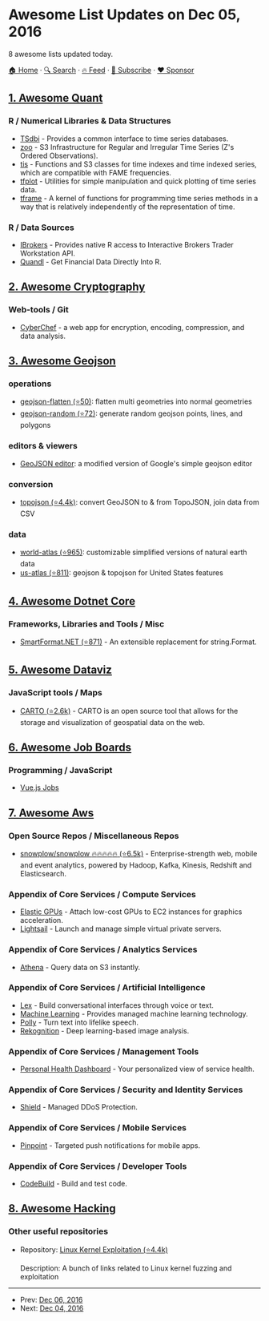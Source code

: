 # Awesome List Updates on Dec 05, 2016

8 awesome lists updated today.

[🏠 Home](/README.md) · [🔍 Search](https://www.trackawesomelist.com/search/) · [🔥 Feed](https://www.trackawesomelist.com/rss.xml) · [📮 Subscribe](https://trackawesomelist.us17.list-manage.com/subscribe?u=d2f0117aa829c83a63ec63c2f&id=36a103854c) · [❤️  Sponsor](https://github.com/sponsors/theowenyoung)



## [1. Awesome Quant](/content/wilsonfreitas/awesome-quant/README.md)

### R / Numerical Libraries & Data Structures

*   [TSdbi](http://tsdbi.r-forge.r-project.org/) - Provides a common interface to time series databases.
*   [zoo](https://cran.r-project.org/web/packages/zoo/index.html) - S3 Infrastructure for Regular and Irregular Time Series (Z's Ordered Observations).
*   [tis](https://cran.r-project.org/web/packages/tis/index.html) - Functions and S3 classes for time indexes and time indexed series, which are compatible with FAME frequencies.
*   [tfplot](https://cran.r-project.org/web/packages/tfplot/index.html) - Utilities for simple manipulation and quick plotting of time series data.
*   [tframe](https://cran.r-project.org/web/packages/tframe/index.html) - A kernel of functions for programming time series methods in a way that is relatively independently of the representation of time.

### R / Data Sources

*   [IBrokers](https://cran.r-project.org/web/packages/IBrokers/index.html) - Provides native R access to Interactive Brokers Trader Workstation API.
*   [Quandl](https://www.quandl.com/tools/r) - Get Financial Data Directly Into R.

## [2. Awesome Cryptography](/content/sobolevn/awesome-cryptography/README.md)

### Web-tools / Git

*   [CyberChef](https://gchq.github.io/CyberChef/) - a web app for encryption, encoding, compression, and data analysis.

## [3. Awesome Geojson](/content/tmcw/awesome-geojson/README.md)

### operations

*   [geojson-flatten (⭐50)](https://github.com/tmcw/geojson-flatten): flatten multi geometries into normal geometries
*   [geojson-random (⭐72)](https://github.com/tmcw/geojson-random): generate random geojson points, lines, and polygons

### editors & viewers

*   [GeoJSON editor](https://tomscholz.github.io/geojson-editor/): a modified version of Google's simple geojson editor

### conversion

*   [topojson (⭐4.4k)](https://github.com/topojson/topojson): convert GeoJSON to & from TopoJSON, join data from CSV

### data

*   [world-atlas (⭐965)](https://github.com/topojson/world-atlas): customizable simplified versions of natural earth data
*   [us-atlas (⭐811)](https://github.com/topojson/us-atlas): geojson & topojson for United States features

## [4. Awesome Dotnet Core](/content/thangchung/awesome-dotnet-core/README.md)

### Frameworks, Libraries and Tools / Misc

*   [SmartFormat.NET (⭐871)](https://github.com/scottrippey/SmartFormat.NET) - An extensible replacement for string.Format.

## [5. Awesome Dataviz](/content/javierluraschi/awesome-dataviz/README.md)

### JavaScript tools / Maps

*   [CARTO (⭐2.6k)](https://github.com/CartoDB/cartodb) - CARTO is an open source tool that allows for the storage and visualization of geospatial data on the web.

## [6. Awesome Job Boards](/content/tramcar/awesome-job-boards/README.md)

### Programming / JavaScript

*   [Vue.js Jobs](https://vuejobs.com/)

## [7. Awesome Aws](/content/donnemartin/awesome-aws/README.md)

### Open Source Repos / Miscellaneous Repos

*   [snowplow/snowplow :fire::fire::fire::fire::fire: (⭐6.5k)](https://github.com/snowplow/snowplow) - Enterprise-strength web, mobile and event analytics, powered by Hadoop, Kafka, Kinesis, Redshift and Elasticsearch.

### Appendix of Core Services / Compute Services

*   [Elastic GPUs](https://aws.amazon.com/ec2/Elastic-GPUs/) - Attach low-cost GPUs to EC2 instances for graphics acceleration.
*   [Lightsail](https://amazonlightsail.com/) - Launch and manage simple virtual private servers.

### Appendix of Core Services / Analytics Services

*   [Athena](https://aws.amazon.com/athena/) - Query data on S3 instantly.

### Appendix of Core Services / Artificial Intelligence

*   [Lex](https://aws.amazon.com/lex/) - Build conversational interfaces through voice or text.
*   [Machine Learning](https://aws.amazon.com/machine-learning/) - Provides managed machine learning technology.
*   [Polly](https://aws.amazon.com/polly/) - Turn text into lifelike speech.
*   [Rekognition](https://aws.amazon.com/rekognition/) - Deep learning-based image analysis.

### Appendix of Core Services / Management Tools

*   [Personal Health Dashboard](https://aws.amazon.com/premiumsupport/phd/) - Your personalized view of service health.

### Appendix of Core Services / Security and Identity Services

*   [Shield](https://aws.amazon.com/shield/) - Managed DDoS Protection.

### Appendix of Core Services / Mobile Services

*   [Pinpoint](https://aws.amazon.com/pinpoint/) - Targeted push notifications for mobile apps.

### Appendix of Core Services / Developer Tools

*   [CodeBuild](https://aws.amazon.com/codebuild/) - Build and test code.

## [8. Awesome Hacking](/content/Hack-with-Github/Awesome-Hacking/README.md)

### Other useful repositories

- Repository: [Linux Kernel Exploitation (⭐4.4k)](https://github.com/xairy/linux-kernel-exploitation)

  Description: A bunch of links related to Linux kernel fuzzing and exploitation



---

- Prev: [Dec 06, 2016](/content/2016/12/06/README.md)
- Next: [Dec 04, 2016](/content/2016/12/04/README.md)
